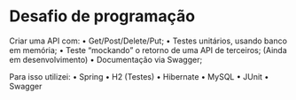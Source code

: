 # Desafio de programação

Criar uma API com:
    • Get/Post/Delete/Put;
    • Testes unitários, usando banco em memória;
    • Teste “mockando” o retorno de uma API de terceiros; (Ainda em desenvolvimento)
    • Documentação via Swagger;

Para isso utilizei:
    • Spring
    • H2 (Testes)
    • Hibernate
    • MySQL
    • JUnit
    • Swagger
